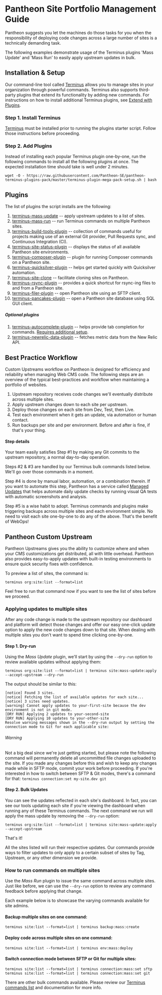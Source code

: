 # Pantheon Site Portfolio Management Guide

Pantheon suggests you let the machines do those tasks for you when the responsibility of deploying code changes 
across a large number of sites is a technically demanding task.

The following examples demonstrate usage of the Terminus plugins 'Mass Update' and 'Mass Run' to easily apply
upstream updates in bulk.

## Installation & Setup
Our command-line tool called [Terminus](https://pantheon.io/docs/terminus) allows you to manage sites in your organization through 
powerful commands. Terminus also supports third-party plugins that extend its functionality by adding new commands. 
For instructions on how to install additional Terminus plugins, see [Extend with Plugins](https://pantheon.io/docs/terminus/plugins).

### Step 1. Install Terminus
[Terminus](https://pantheon.io/docs/terminus) must be installed prior to running the plugins starter script. Follow 
those instructions before proceeding.

### Step 2. Add Plugins
Instead of installing each popular Terminus plugin one-by-one, run the following commands to install all the following plugins 
at once. The expected installation time should take is well under 2 minutes.

```
wget -O - https://raw.githubusercontent.com/Pantheon-SE/pantheon-terminus-plugins-pack/master/terminus-plugin-mega-pack-setup.sh | bash
```
## Plugins
The list of plugins the script installs are the following:
 1. [terminus-mass-update](https://github.com/pantheon-systems/terminus-mass-update) -- apply upstream updates to a list of sites.
 1. [terminus-mass-run](https://github.com/jnettik/terminus-mass-run) -- run Terminus commands on multiple Pantheon sites.
 1. [terminus-build-tools-plugin](https://github.com/pantheon-systems/terminus-build-tools-plugin) -- collection of commands useful for projects making use of an external Git provider, Pull Requests sync, and Continuous Integration (CI).
 1. [terminus-site-status-plugin](https://github.com/terminus-plugin-project/terminus-site-status-plugin) -- displays the status of all available Pantheon site environments.
 1. [terminus-composer-plugin](https://github.com/pantheon-systems/terminus-composer-plugin) -- plugin for running Composer commands on a Pantheon site.
 1. [terminus-quicksilver-plugin](https://github.com/pantheon-systems/terminus-quicksilver-plugin) -- helps get started quickly with Quicksilver automation.
 1. [terminus-site-clone](https://github.com/pantheon-systems/terminus-site-clone-plugin) -- facilitate cloning sites on Pantheon.
 1. [terminus-rsync-plugin](https://github.com/pantheon-systems/terminus-rsync-plugin) -- provides a quick shortcut for rsync-ing files to and from a Pantheon site.
 1. [terminus-filer-plugin](https://github.com/terminus-plugin-project/terminus-filer-plugin) -- open Pantheon site using an SFTP client.
 1. [terminus-pancakes-plugin](https://github.com/terminus-plugin-project/terminus-pancakes-plugin) -- open a Pantheon site database using SQL GUI client.

##### Optional plugins
 1. [terminus-autocomplete-plugin](https://github.com/terminus-plugin-project/terminus-autocomplete-plugin) -- helps provide tab completion for commands. [Requires additional setup](https://github.com/terminus-plugin-project/terminus-autocomplete-plugin).
 1. [terminus-newrelic-data-plugin](https://github.com/pantheon-systems/terminus-newrelic-data-plugin) -- fetches metric data from the New Relic API.

## Best Practice Workflow
Custom Upstreams workflow on Pantheon is designed for efficiency and reliability when managing Web CMS code. 
The following steps are an overview of the typical best-practices and workflow when maintaining a portfolio of websites.
 1. Upstream repository receives code changes we'll eventually distribute across multiple sites. 
 1. Apply upstream changes down to each site per upstream.
 1. Deploy those changes on each site from Dev, Test, then Live.
 1. Test each environment when it gets an update, via automation or human contact.
 1. Run backups per site and per environment. Before and after is fine, if that's your thing.

#### Step details
Your team easily satisfies Step #1 by making any Git commits to the upstream repository, a normal day-to-day operation.

Steps #2 & #3 are handled by our Terminus bulk commands listed below. We'll go over those commands in a moment.

Step #4 is done by manual labor, automation, or a combination therein. If you want to automate this step, Pantheon has a service 
called [Managed Updates](https://pantheon.io/professional-services/managed-updates) that helps automate daily update checks by 
running visual QA tests with automatic screenshots and analysis.

Step #5 is a wise habit to adopt. Terminus commands and plugins make triggering backups across multiple sites and each environment simple. No need 
to visit each site one-by-one to do any of the above. That's the benefit of WebOps!


## Pantheon Custom Upstream
Pantheon Upstreams gives you the ability to customize where and when your CMS customizations get distributed, 
all with little overhead. Pantheon also provides easy-to-apply updates with built-in testing environments 
to ensure quick security fixes with confidence.

To preview a list of sites, the command is:
```
terminus org:site:list --format=list
```
Feel free to run that command now if you want to see the list of sites before we proceed.


### Applying updates to multiple sites
After any code change is made to the upstream repository our dashboard and platform will detect those changes and offer 
our easy one-click update option to apply the new code changes down to that site. When dealing with multiple sites you don't 
want to spend time clicking one-by-one.

#### Step 1. Dry-run
Using the *Mass Update* plugin, we'll start by using the `--dry-run` option to review available updates without applying them:

```
terminus org:site:list --format=list | terminus site:mass-update:apply --accept-upstream --dry-run
```

The output should be similar to this:
```
[notice] Found 3 sites.
[notice] Fetching the list of available updates for each site...
[notice] 3 sites need updates.
[warning] Cannot apply updates to your-first-site because the dev environment is not in git mode.
[DRY RUN] Applying 2 updates to your-second-site
[DRY RUN] Applying 10 updates to your-other-site
Resolve warning messages shown in the --dry-run output by setting the connection mode to Git for each applicable site:
```

###### Warning
Not a big deal since we're just getting started, but please note the following command will permanently 
delete all uncommitted file changes uploaded to the site. If you made any changes before this and wish 
to keep any changes made while in SFTP mode, commit your work before proceeding. If you're interested 
in how to switch between SFTP & Git modes, there's a command for that: `terminus connection:set my-site.dev git`

#### Step 2. Bulk Updates
You can see the updates reflected in each site's dashboard. In fact, you can see our tools updating each site if you're 
viewing the dashboard when running any of these Terminus commands. The next command we run will apply the mass 
update by removing the `--dry-run` option:

```
terminus org:site:list --format=list | terminus site:mass-update:apply --accept-upstream
```

That's it!

All the sites listed will run their respective updates. Our commands provide ways to filter updates to 
only apply to a certain subset of sites by Tag, Upstream, or any other dimension we provide.


### How to run commands on multiple sites

Use the *Mass Run* plugin to issue the same command across multiple sites. Just like before, we can use 
the `--dry-run` option to review any command feedback before applying that change.

Each example below is to showcase the varying commands available for site admins.

#### Backup multiple sites on one command: 
```
terminus site:list --format=list | terminus backup:mass:create
```

#### Deploy code across multiple sites on one command: 
```
terminus site:list --format=list | terminus env:mass:deploy
```

#### Switch connection mode between SFTP or Git for multiple sites:
```
terminus site:list --format=list | terminus connection:mass:set sftp
terminus site:list --format=list | terminus connection:mass:set git
```

There are other bulk commands available. Please review our [Terminus commands list](https://pantheon.io/docs/terminus/commands) and documentation for more info. 
